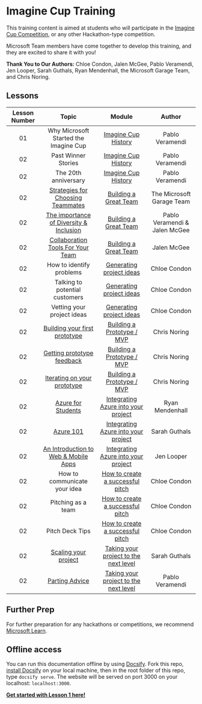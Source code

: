 # Imagine Cup Training

This training content is aimed at students who will participate in the [Imagine Cup Competition](https://imaginecup.microsoft.com/Events), or any other Hackathon-type competition.

Microsoft Team members have come together to develop this training, and they are excited to share it with you!

**Thank You to Our Authors:** Chloe Condon, Jalen McGee, Pablo Veramendi, Jen Looper, Sarah Guthals, Ryan Mendenhall, the Microsoft Garage Team, and Chris Noring. 

## Lessons

| Lesson Number | Topic | Module | Author |
| :-----------: | :---: | :----: | :----: | 
| 01 | Why Microsoft Started the Imagine Cup | [Imagine Cup History](1-History-of-Imagine-Cup/README.md) | Pablo Veramendi |
| 02 | Past Winner Stories | [Imagine Cup History](1-History-of-Imagine-Cup/README.md) | Pablo Veramendi |
| 02 | The 20th anniversary | [Imagine Cup History](1-History-of-Imagine-Cup/README.md) | Pablo Veramendi |
| 02 | [Strategies for Choosing Teammates](2-Building-a-Team/1.%20Strategies%20for%20choosing%20teammates%20that%20are%20right%20for%20you/README.md) | [Building a Great Team](2-Building-a-Team/README.md) | The Microsoft Garage Team|
| 02 | [The importance of Diversity & Inclusion](2-Building-a-Team/2.%20The%20importance%20of%20Team%20Diversity%20%26%20Inclusion/README.md)  | [Building a Great Team](2-Building-a-Team/README.md) | Pablo Veramendi & Jalen McGee |
| 02 | [Collaboration Tools For Your Team](2-Building-a-Team/3.%20Collaboration%20Tools%20for%20Your%20Team/README.md) | [Building a Great Team](2-Building-a-Team/README.md) | Jalen McGee |
| 02 | How to identify problems | [Generating project ideas](3-Generating-Project-Ideas/README.md) | Chloe Condon |
| 02 | Talking to potential customers  | [Generating project ideas](3-Generating-Project-Ideas/README.md) | Chloe Condon |
| 02 | Vetting your project ideas | [Generating project ideas](3-Generating-Project-Ideas/README.md) | Chloe Condon |
| 02 | [Building your first prototype](4-Building-A-Prototype/1.%20Building%20your%20first%20prototype/README.md)  | [Building a Prototype / MVP](4-Building-A-Prototype/README.md) | Chris Noring |
| 02 | [Getting prototype feedback](4-Building-A-Prototype/2.%20Getting%20prototype%20feedback/README.md) | [Building a Prototype / MVP](4-Building-A-Prototype/README.md) | Chris Noring |
| 02 | [Iterating on your prototype](4-Building-A-Prototype/3.%20Iterating%20on%20your%20prototype/README.md) | [Building a Prototype / MVP](4-Building-A-Prototype/README.md) | Chris Noring |
| 02 | [Azure for Students](5-Integrating-Azure/1.%20Azure%20for%20Students/README.md) | [Integrating Azure into your project](5-Integrating-Azure/README.md) | Ryan Mendenhall |
| 02 | [Azure 101](5-Integrating-Azure/2.%20Azure%20101/README.md) | [Integrating Azure into your project](5-Integrating-Azure/README.md) | Sarah Guthals |
| 02 | [An Introduction to Web & Mobile Apps](5-Integrating-Azure/3.%20An%20Intro%20to%20Azure%20Web%20%26%20Mobile%20Apps/README.md) | [Integrating Azure into your project](5-Integrating-Azure/README.md) | Jen Looper |
| 02 | How to communicate your idea | [How to create a successful pitch](6-Successful-Pitch/README.md) | Chloe Condon |
| 02 | Pitching as a team | [How to create a successful pitch](6-Successful-Pitch/README.md) | Chloe Condon |
| 02 | Pitch Deck Tips  | [How to create a successful pitch](6-Successful-Pitch/README.md) | Chloe Condon |
| 02 | [Scaling your project](7-Next-Level/1.%20Scaling%20Your%20Project/README.md) | [Taking your project to the next level](7-Next-Level/README.md) | Sarah Guthals |
| 02 | [Parting Advice](7-Next-Level/2.%20Parting%20Words%20%26%20Advice/README.md) | [Taking your project to the next level](7-Next-Level/README.md) | Pablo Veramendi |

## Further Prep

For further preparation for any hackathons or competitions, we recommend [Microsoft Learn](https://docs.microsoft.com/learn).
## Offline access

You can run this documentation offline by using [Docsify](https://docsify.js.org/#/). Fork this repo, [install Docsify](https://docsify.js.org/#/quickstart) on your local machine,  then in the root folder of this repo, type `docsify serve`. The website will be served on port 3000 on your localhost: `localhost:3000`.


[**Get started with Lesson 1 here!**](1-History-of-Imagine-Cup/1/README.md)
